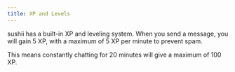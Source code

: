 ```yaml
---
title: XP and Levels
---
```


sushii has a built-in XP and leveling system. When you send a message, you will
gain 5 XP, with a maximum of 5 XP per minute to prevent spam.

This means constantly chatting for 20 minutes will give a maximum of 100 XP.
